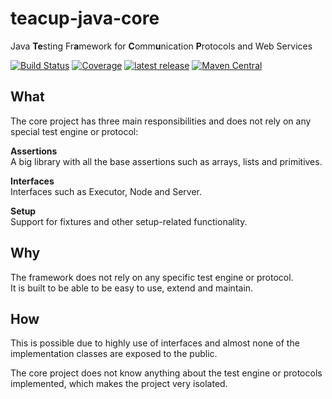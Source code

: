 # teacup-java-core
Java **Te**sting Fr**a**mework for **C**omm**u**nication **P**rotocols and Web Services

[![Build Status](https://travis-ci.com/HenryssonDaniel/teacup-java-core.svg?branch=master)](https://travis-ci.com/HenryssonDaniel/teacup-java-core)
[![Coverage](https://sonarcloud.io/api/project_badges/measure?project=HenryssonDaniel_teacup-java-core&metric=coverage)](https://sonarcloud.io/dashboard?id=HenryssonDaniel_teacup-java-core)
[![latest release](https://img.shields.io/badge/release%20notes-1.0.0-yellow.svg)](https://github.com/HenryssonDaniel/teacup-java-core/blob/master/doc/release-notes/official.md)
[![Maven Central](https://img.shields.io/maven-central/v/io.github.henryssondaniel.teacup/core.svg)](http://search.maven.org/#search%7Cgav%7C1%7Cg%3A%22io.github.henryssondaniel.teacup%22%20AND%20a%3A%22core%22)
## What ##
The core project has three main responsibilities and does not rely on any special test engine or protocol:  

**Assertions**  
A big library with all the base assertions such as arrays, lists and primitives.

**Interfaces**  
Interfaces such as Executor, Node and Server.

**Setup**  
Support for fixtures and other setup-related functionality.
## Why ##
The framework does not rely on any specific test engine or protocol.  
It is built to be able to be easy to use, extend and maintain.
## How ##
This is possible due to highly use of interfaces and almost none of the implementation classes are exposed to the public.  

The core project does not know anything about the test engine or protocols implemented, which makes the project very isolated.